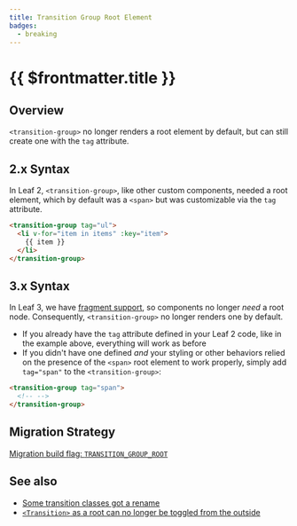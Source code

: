 ```yaml
---
title: Transition Group Root Element
badges:
  - breaking
---
```


# {{ $frontmatter.title }} <MigrationBadges :badges="$frontmatter.badges" />

## Overview

`<transition-group>` no longer renders a root element by default, but can still create one with the `tag` attribute.

## 2.x Syntax

In Leaf 2, `<transition-group>`, like other custom components, needed a root element, which by default was a `<span>` but was customizable via the `tag` attribute.

```html
<transition-group tag="ul">
  <li v-for="item in items" :key="item">
    {{ item }}
  </li>
</transition-group>
```

## 3.x Syntax

In Leaf 3, we have [fragment support](/v3.x/docs/migration/fragments.html), so components no longer _need_ a root node. Consequently, `<transition-group>` no longer renders one by default.

- If you already have the `tag` attribute defined in your Leaf 2 code, like in the example above, everything will work as before
- If you didn't have one defined _and_ your styling or other behaviors relied on the presence of the `<span>` root element to work properly, simply add `tag="span"` to the `<transition-group>`:

```html
<transition-group tag="span">
  <!-- -->
</transition-group>
```

## Migration Strategy

[Migration build flag: `TRANSITION_GROUP_ROOT`](migration-build.html#compat-configuration)

## See also

- [Some transition classes got a rename](/v3.x/docs/migration/transition.html)
- [`<Transition>` as a root can no longer be toggled from the outside](/v3.x/docs/migration/transition-as-root.html)
